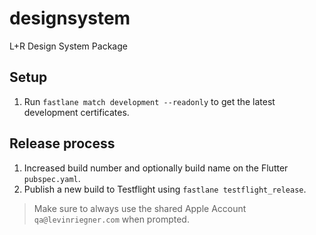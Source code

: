 # designsystem

L+R Design System Package

## Setup
1. Run `fastlane match development --readonly` to get the latest development certificates.
## Release process
1. Increased build number and optionally build name on the Flutter `pubspec.yaml`.
2. Publish a new build to Testflight using `fastlane testflight_release`.
> Make sure to always use the shared Apple Account `qa@levinriegner.com` when prompted.
